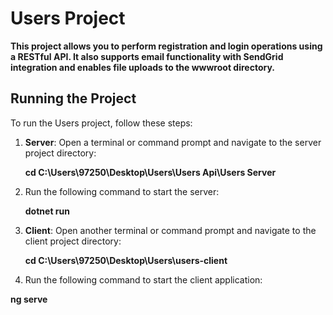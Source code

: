 # Users Project

**This project allows you to perform registration and login operations using a RESTful API. It also supports email functionality with SendGrid integration and enables file uploads to the wwwroot directory.**

## Running the Project

To run the Users project, follow these steps:

1. **Server**: Open a terminal or command prompt and navigate to the server project directory:

   **cd C:\Users\97250\Desktop\Users\Users Api\Users Server**

2. Run the following command to start the server:

   **dotnet run**

1. **Client**: Open another terminal or command prompt and navigate to the client project directory:

   **cd C:\Users\97250\Desktop\Users\users-client**

2. Run the following command to start the client application:

**ng serve**
